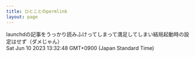 ```yaml
---
title: ひとことのpermlink
layout: page
---
```

<div class="box" dt="1686371568133">
  launchdの記事をうっかり読みふけってしまって満足してしまい結局起動時の設定はせず（ダメじゃん）
  <div class="content is-small">Sat Jun 10 2023 13:32:48 GMT+0900 (Japan Standard Time)</div>
</div>